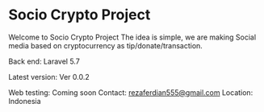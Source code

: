 # Socio Crypto Project

Welcome to Socio Crypto Project
The idea is simple, we are making Social media based on cryptocurrency as tip/donate/transaction.

Back end: Laravel 5.7

Latest version: Ver 0.0.2

Web testing: Coming soon
Contact: rezaferdian555@gmail.com
Location: Indonesia

